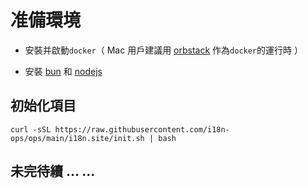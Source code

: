 # 准備環境

* 安裝并啟動`docker`（ Mac 用戶建議用 [orbstack](https://orbstack.dev) 作為`docker`的運行時 ）

* 安裝 [bun](https://bun.sh/docs/installation) 和 [nodejs](https://nodejs.org/en/download/package-manager)

## 初始化項目

```
curl -sSL https://raw.githubusercontent.com/i18n-ops/ops/main/i18n.site/init.sh | bash
```

## 未完待續 … …